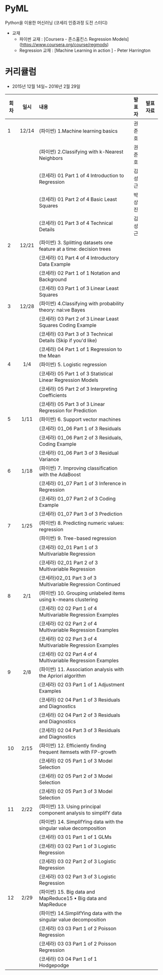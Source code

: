 # PyML
Python을 이용한 머신러닝 (코세리 인증과정 도전 스터디)

* 교재
  - 파이썬 교재 : [Coursera - 존스홉킨스 Regression Models] (https://www.coursera.org/course/regmods)
  - Regression 교재 : [Machine Learning in action ] - Peter Harrington

# 커리큘럼
* 2015년 12월 14일~ 2016년 2월 29일


| 회차  | 일시   | 내용                                  | 발표자  |              발표자료                    |
| ----- |:------:| :-------------------------------------|:-------:|:----------------------------------------: |
| 1 |12/14|(파이썬) 1.Machine learning basics|권준호| |
|   |     |(파이썬) 2.Classifying with k-Nearest Neighbors|권준호| |
|   |     |(코세라) 01 Part 1 of 4 Introduction to Regression|김성근| |
|   |     |(코세라) 01 Part 2 of 4 Basic Least Squares|박상진| |
|   |     |(코세라) 01 Part 3 of 4 Technical Details|김성근| |
| 2 |12/21|(파이썬) 3. Splitting datasets one feature at a time: decision trees|| |
|   |     |(코세라) 01 Part 4 of 4 Introductory Data Example| | |
|   |     |(코세라) 02 Part 1 of 1 Notation and Background| | |
|   |     |(코세라) 03 Part 1 of 3 Linear Least Squares| | |
| 3 |12/28|(파이썬) 4.Classifying with probability theory: nai:ve Bayes|| |
|   |     |(코세라) 03 Part 2 of 3 Linear Least Squares Coding Example|| |
|   |     |(코세라) 03 Part 3 of 3 Technical Details (Skip if you'd like)|| |
|   |     |(코세라) 04 Part 1 of 1 Regression to the Mean|| |
| 4 |1/4|(파이썬) 5. Logistic regression || |
|   |     |(코세라) 05 Part 1 of 3 Statistical Linear Regression Models|| |
|   |     |(코세라) 05 Part 2 of 3 Interpreting Coefficients|| |
|   |     |(코세라) 05 Part 3 of 3 Linear Regression for Prediction|| |
| 5 |1/11|(파이썬) 6. Support vector machines || |
|   |     |(코세라) 01_06 Part 1 of 3 Residuals|| |
|   |     |(코세라) 01_06 Part 2 of 3 Residuals, Coding Example|| |
|   |     |(코세라) 01_06 Part 3 of 3 Residual Variance|| |
| 6 |1/18|(파이썬) 7. Improving classification with the AdaBoost | | |
|   |     |(코세라) 01_07 Part 1 of 3 Inference in Regression| | |
|   |     |(코세라) 01_07 Part 2 of 3 Coding Example|| |
|   |     |(코세라) 01_07 Part 3 of 3 Prediction|| |
| 7 |1/25|(파이썬) 8. Predicting numeric values: regression | | |
|   |     |(파이썬) 9. Tree-based regression| | |
|   |     |(코세라) 02_01 Part 1 of 3 Multivariable Regression| | |
|   |     |(코세라) 02_01 Part 2 of 3 Multivariable Regression|| |
|   |     |(코세라)02_01 Part 3 of 3 Multivariable Regression Continued || |
| 8 |2/1|(파이썬) 10. Grouping unlabeled items using k-means clustering| | |
|   |     |(코세라) 02 02 Part 1 of 4 Multivariable Regression Examples| | |
|   |     |(코세라) 02 02 Part 2 of 4 Multivariable Regression Examples|| |
|   |     |(코세라) 02 02 Part 3 of 4 Multivariable Regression Examples|| |
|   |     |(코세라) 02 02 Part 4 of 4 Multivariable Regression Examples|| |
| 9 |2/8|(파이썬) 11. Association analysis with the Apriori algorithm| | |
|   |     |(코세라) 02 03 Part 1 of 1 Adjustment Examples| | |
|   |     |(코세라) 02 04 Part 1 of 3 Residuals and Diagnostics|| |
|   |     |(코세라) 02 04 Part 2 of 3 Residuals and Diagnostics|| |
|   |     |(코세라) 02 04 Part 3 of 3 Residuals and Diagnostics|| |
| 10 |2/15|(파이썬) 12. Efficiently finding frequent itemsets with FP-growth| | |
|   |     |(코세라) 02 05 Part 1 of 3 Model Selection| | |
|   |     |(코세라) 02 05 Part 2 of 3 Model Selection|| |
|   |     |(코세라) 02 05 Part 3 of 3 Model Selection|| |
| 11 |2/22|(파이썬) 13. Using principal component analysis to simplifY data| | |
|   |     |(파이썬) 14. SimplifYing data with the singular value decomposition| | |
|   |     |(코세라) 03 01 Part 1 of 1 GLMs|| |
|   |     |(코세라) 03 02 Part 1 of 3 Logistic Regression|| |
|   |     |(코세라) 03 02 Part 2 of 3 Logistic Regression|| |
|   |     |(코세라) 03 02 Part 3 of 3 Logistic Regression|| |
| 12|2/29|(파이썬) 15. Big data and MapReduce15 • Big data and MapReduce| | |
|   |     |(파이썬) 14.SimplifYing data with the singular value decomposition| | |
|   |     |(코세라) 03 03 Part 1 of 2 Poisson Regression|| |
|   |     |(코세라) 03 03 Part 1 of 2 Poisson Regression|| |
|   |     |(코세라) 03 04 Part 1 of 1 Hodgepodge|| |
